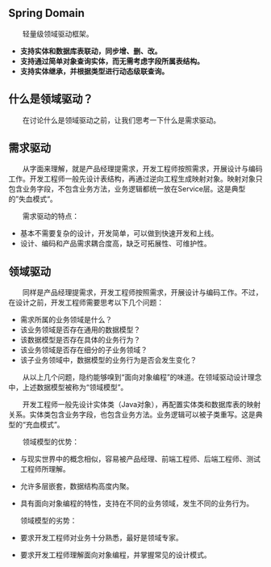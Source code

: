 ## Spring Domain

&emsp;&emsp;轻量级领域驱动框架。

- **支持实体和数据库表联动，同步增、删、改。**
- **支持通过简单对象查询实体，而无需考虑字段所属表结构。**
- **支持实体继承，并根据类型进行动态级联查询。**

## 什么是领域驱动？

&emsp;&emsp;在讨论什么是领域驱动之前，让我们思考一下什么是需求驱动。

## 需求驱动

&emsp;&emsp;从字面来理解，就是产品经理提需求，开发工程师按照需求，开展设计与编码工作。开发工程师一般先设计表结构，再通过逆向工程生成映射对象。映射对象只包含业务字段，不包含业务方法，业务逻辑都统一放在Service层。这是典型的”失血模式“。

&emsp;&emsp;需求驱动的特点：

- 基本不需要复杂的设计，开发简单，可以做到快速开发和上线。
- 设计、编码和产品需求耦合度高，缺乏可拓展性、可维护性。


## 领域驱动

&emsp;&emsp;同样是产品经理提需求，开发工程师按照需求，开展设计与编码工作。不过，在设计之前，开发工程师需要思考以下几个问题：

- 需求所属的业务领域是什么？
- 该业务领域是否存在通用的数据模型？
- 该数据模型是否存在具体的业务行为？
- 该业务领域是否存在细分的子业务领域？
- 该子业务领域中，数据模型的业务行为是否会发生变化？ 

&emsp;&emsp;从以上几个问题，隐约能够嗅到“面向对象编程”的味道。在领域驱动设计理念中，上述数据模型被称为“领域模型”。

&emsp;&emsp;开发工程师一般先设计实体类（Java对象），再配置实体类和数据库表的映射关系。实体类包含业务字段，也包含业务方法。业务逻辑可以被子类重写。这是典型的“充血模式”。

&emsp;&emsp;领域模型的优势：

- 与现实世界中的概念相似，容易被产品经理、前端工程师、后端工程师、测试工程师所理解。

- 允许多层嵌套，数据结构高度内聚。

- 具有面向对象编程的特性，支持在不同的业务领域，发生不同的业务行为。

  领域模型的劣势：

- 要求开发工程师对业务十分熟悉，最好是领域专家。
- 要求开发工程师理解面向对象编程，并掌握常见的设计模式。